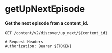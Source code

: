 getUpNextEpisode
===========

#### Get the next episode from a content_id.

```http
GET /content/v2/discover/up_next/${content_id}

# Request Headers
Authorization: Bearer ${TOKEN}
```
